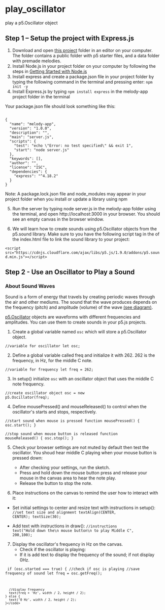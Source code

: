 # play_oscillator
play a p5.Oscillator object

## Step 1 – Setup the project with Express.js

1. Download and open [this project](https://github.com/MsQCompSci/melody_app_starter) folder in an editor on your computer. The folder contains a public folder with p5 starter files, and a data folder with premade melodies.
2. Install Node.js in your project folder on your computer by following the steps in [Getting Started with Node.js]("https://docs.google.com/document/d/1n6Je0Lzht2ibQmN1st1ccth47ppNhIYtMBTOwNAAFdo/edit")
3. Install express and create a package.json file in your project folder by typing the following command in the terminal and pressing enter: `npm init -y`
4. Install Express.js by typing `npm install express` in the melody-app project folder in the terminal
   
Your package.json file should look something like this:

<code>
{
  "name": "melody-app",
  "version": "1.0.0",
  "description": "",
  "main": "server.js",
  "scripts": {
    "test": "echo \"Error: no test specified\" && exit 1",
    "start": "node server.js"
  },
  "keywords": [],
  "author": "",
  "license": "ISC",
  "dependencies": {
    "express": "^4.18.2"
  }
}
</code>

Note: A package.lock.json file and node_modules may appear in your project folder when you install or update a library using npm

5. Run the server by typing  node server.js in the melody-app folder using the terminal, and open http://localhost:3000 in your browser. You should see an empty canvas in the browser window.

6. We will learn how to create sounds using p5.Oscillator objects from the p5.sound library. Make sure to you have the following script tag in the <head> of the index.html file to link the sound library to your project:

`<script src="https://cdnjs.cloudflare.com/ajax/libs/p5.js/1.9.0/addons/p5.sound.min.js"></script>`

## Step 2 - Use an Oscillator to Play a Sound

### About Sound Waves
Sound is a form of energy that travels by creating periodic waves through the air and other mediums. The sound that the wave produces depends on the frequency (pitch) and amplitude (volume) of the wave [(see diagram)](https://files.mtstatic.com/site_9956/87246/0/webview?Expires=1704221837&Signature=GNNhrgn527sgKnwKirhCeiAo4SubETlUgIhHX-KikfPk7eqPp0vXPNJqmGTs7zJ10yxjDjz0uQisXucOhshIB13VMP7-1H1tkGsstEGXpbx1rVumpG6EQiBNod6~7YBGZ9VBo8U1h-m0b6JuE8GR6h0pYAsf0mJssBrNZyGV1mY_&Key-Pair-Id=APKAJ5Y6AV4GI7A555NA). 

[p5.Oscillator](https://p5js.org/reference/#/p5.Oscillator) objects are waveforms with different frequencies and amplitudes. You can use them to create sounds in your p5.js projects.

1. Create a global variable named `osc` which will store a p5.Oscillator object.

<code>//variable for oscillator
let osc;</code>

2. Define a global variable called freq and initialize it with 262. 262 is the frequency, in Hz, for the middle C note. 

<code>//variable for frequency
let freq = 262;</code>

3. In setup() initialize `osc` with an oscillator object that uses the middle C note frequency. 

<code>//create oscillator object
osc = new p5.Oscillator(freq);</code>

4. Define mousePressed() and mouseReleased() to control when the oscillator's starts and stops, respectively.

<code>//start sound when mouse is pressed
function mousePressed() {
  osc.start();
}</code>

<code>//stop sound when mouse button is released
function mouseReleased() {
  osc.stop();
}</code>

5. Check your browser settings are not muted by default then test the oscillator. You shoud hear middle C playing when your mouse button is pressed down:
   - After checking your settings, run the sketch.
   - Press and hold down the mouse button press and release your mouse in the canvas area to hear the note play. 
   - Release the button to stop the note.

6. Place instructions on the canvas to remind the user how to interact with it:
  - Set initial settings to center and resize text with instructions in setup(): 
  <code>//set text size and alignment
  textAlign(CENTER, CENTER);
  textSize(30);</code>

  - Add text with instructions in draw():
  <code>//instructions
 text("Hold down the\n mouse button\n to play Middle C", 200,100);</code>

7. Display the oscillator's frequency in Hz on the canvas.
   - Check if the oscillator is playing:
   - If it is add text to display the frequency of the sound; if not display 0Hz.

  <code> if (osc.started === true) { //check if osc is playing
      //save frequency of sound
      let freq = osc.getFreq();

      //display frequency
      text(freq + 'Hz', width / 2, height / 2);
    } else {
      text('0 Hz', width / 2, height / 2);
    }</code>


